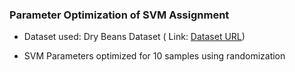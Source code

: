 ### Parameter Optimization of SVM Assignment 

-   Dataset used: Dry Beans Dataset ( Link: [Dataset URL](https://archive.ics.uci.edu/ml/datasets/dry+bean+dataset#:~:text=UCI%20Machine%20Learning%20Repository%3A%20Dry%20Bean%20Dataset%20Data%20Set&text=Abstract%3A%20Images%20of%2013%2C611%20grains,were%20obtained%20from%20the%20grains.))

-   SVM Parameters optimized for 10 samples using randomization
